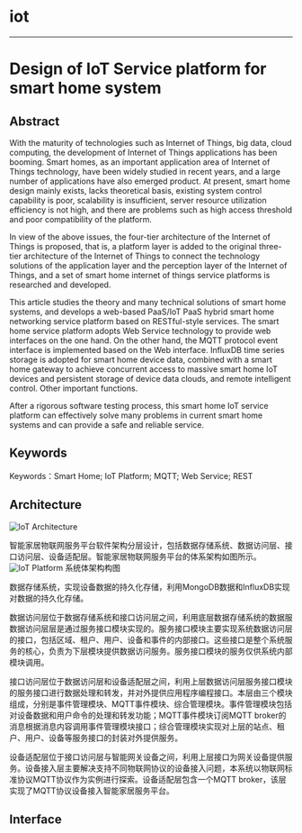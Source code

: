 # iot


---

# Design of IoT Service platform for smart home system


## Abstract
With the maturity of technologies such as Internet of Things, big data, cloud computing, the development of Internet of Things applications has been booming. Smart homes, as an important application area of Internet of Things technology, have been widely studied in recent years, and a large number of applications have also emerged product. At present, smart home design mainly exists, lacks theoretical basis, existing system control capability is poor, scalability is insufficient, server resource utilization efficiency is not high, and there are problems such as high access threshold and poor compatibility of the platform.

In view of the above issues, the four-tier architecture of the Internet of Things is proposed, that is, a platform layer is added to the original three-tier architecture of the Internet of Things to connect the technology solutions of the application layer and the perception layer of the Internet of Things, and a set of smart home internet of things service platforms is researched and developed.

This article studies the theory and many technical solutions of smart home systems, and develops a web-based PaaS/IoT PaaS hybrid smart home networking service platform based on RESTful-style services. The smart home service platform adopts Web Service technology to provide web interfaces on the one hand. On the other hand, the MQTT protocol event interface is implemented based on the Web interface. InfluxDB time series storage is adopted for smart home device data, combined with a smart home gateway to achieve concurrent access to massive smart home IoT devices and persistent storage of device data clouds, and remote intelligent control. Other important functions.

After a rigorous software testing process, this smart home IoT service platform can effectively solve many problems in current smart home systems and can provide a safe and reliable service.

## Keywords
Keywords：Smart Home; IoT Platform; MQTT; Web Service; REST

## Architecture
![IoT Architecture](https://github.com/ATM006/iot/blob/origin/dev/docs/image/%E7%B3%BB%E7%BB%9F%E6%95%B4%E4%BD%93%E6%9E%B6%E6%9E%84.png "System overall architecture")

智能家居物联网服务平台软件架构分层设计，包括数据存储系统、数据访问层、接口访问层、设备适配层。智能家居物联网服务平台的体系架构如图所示。
![IoT Platform](https://github.com/ATM006/iot/blob/origin/dev/docs/image/%E5%B9%B3%E5%8F%B0%E6%9E%B6%E6%9E%84.png "The architecture diagram of the Internet of things service platform")
系统体架构构图

数据存储系统，实现设备数据的持久化存储，利用MongoDB数据和InfluxDB实现对数据的持久化存储。

数据访问层位于数据存储系统和接口访问层之间，利用底层数据存储系统的数据服数据访问层层是通过服务接口模块实现的。服务接口模块主要实现系统数据访问层的接口，包括区域、租户、用户、设备和事件的内部接口。这些接口是整个系统服务的核心，负责为下层模块提供数据访问服务。服务接口模块的服务仅供系统内部模块调用。

接口访问层位于数据访问层和设备适配层之间，利用上层数据访问层服务接口模块的服务接口进行数据处理和转发，并对外提供应用程序编程接口。本层由三个模块组成，分别是事件管理模块、MQTT事件模块、综合管理模块。事件管理模块包括对设备数据和用户命令的处理和转发功能；MQTT事件模块订阅MQTT broker的消息根据消息内容调用事件管理模块接口；综合管理模块实现对上层的站点、租户、用户、设备等服务接口的封装对外提供服务。

设备适配层位于接口访问层与智能网关设备之间，利用上层接口为网关设备提供服务。设备接入层主要解决支持不同物联网协议的设备接入问题，本系统以物联网标准协议MQTT协议作为实例进行探索。设备适配层包含一个MQTT broker，该层实现了MQTT协议设备接入智能家居服务平台。


## Interface



